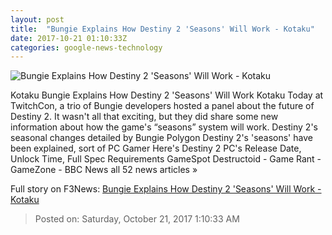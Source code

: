 ```yaml
---
layout: post
title:  "Bungie Explains How Destiny 2 'Seasons' Will Work - Kotaku"
date: 2017-10-21 01:10:33Z
categories: google-news-technology
---
```


![Bungie Explains How Destiny 2 'Seasons' Will Work - Kotaku](https://i.kinja-img.com/gawker-media/image/upload/s--VW94H7_Q--/c_fill,fl_progressive,g_center,h_900,q_80,w_1600/rsbjlchhfalym1jqmrib.png)

Kotaku Bungie Explains How Destiny 2 'Seasons' Will Work Kotaku Today at TwitchCon, a trio of Bungie developers hosted a panel about the future of Destiny 2. It wasn't all that exciting, but they did share some new information about how the game's “seasons” system will work. Destiny 2's seasonal changes detailed by Bungie Polygon Destiny 2's 'seasons' have been explained, sort of PC Gamer Here's Destiny 2 PC's Release Date, Unlock Time, Full Spec Requirements GameSpot Destructoid - Game Rant - GameZone - BBC News all 52 news articles »


Full story on F3News: [Bungie Explains How Destiny 2 'Seasons' Will Work - Kotaku](http://www.f3nws.com/n/NCFyF)

> Posted on: Saturday, October 21, 2017 1:10:33 AM
